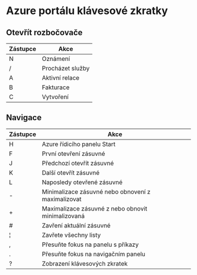 <properties
   pageTitle="Azure portálu klávesové zkratky | Microsoft Azure"
   description="Tento článek vždycky aktuální seznam klávesových zkratek, které fungují v celém portálu Azure. Jednotlivé služby může mít vlastní specializované klávesové zkratky."
   services="azure-portal"
   documentationCenter=""
   authors="flanakin"
   manager="lwelicki"
   editor=""/>

<tags
   ms.service="multiple"
   ms.devlang="NA"
   ms.topic="article"
   ms.tgt_pltfrm="NA"
   ms.workload="na"
   ms.date="02/07/2016"
   ms.author="micflan"/>

# <a name="azure-portal-keyboard-shortcuts"></a>Azure portálu klávesové zkratky

## <a name="open-hubs"></a>Otevřít rozbočovače

| Zástupce | Akce |
|--------|----------|
| N | Oznámení |
| / | Procházet služby |
| A | Aktivní relace |
| B | Fakturace |
| C | Vytvoření |

## <a name="navigation"></a>Navigace

| Zástupce | Akce |
|--------|----------|
| H | Azure řídicího panelu Start |
| F | První otevření zásuvné |
| J | Předchozí otevřít zásuvné |
| K | Další otevřít zásuvné |
| L | Naposledy otevřené zásuvné |
| - | Minimalizace zásuvné nebo obnovení z maximalizovat |
| + | Maximalizace zásuvné z nebo obnovit minimalizovaná |
| # | Zavření aktuální zásuvné |
| ¦ | Zavřete všechny listy |
| , | Přesuňte fokus na panelu s příkazy |
| . | Přesuňte fokus na navigačním panelu |
| ? | Zobrazení klávesových zkratek |

